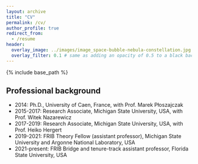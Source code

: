```yaml
---
layout: archive
title: "CV"
permalink: /cv/
author_profile: true
redirect_from:
  - /resume
header:
  overlay_image: ../images/image_space-bubble-nebula-constellation.jpg
  overlay_filter: 0.1 # same as adding an opacity of 0.5 to a black background
---
```


{% include base_path %}


## Professional background

- 2014: Ph.D., University of Caen, France, with Prof. Marek P&#322;oszajczak
- 2015-2017: Research Associate, Michigan State University, USA, with Prof. Witek Nazarewicz
- 2017-2019: Research Associate, Michigan State University, USA, with Prof. Heiko Hergert
- 2019-2021: FRIB Theory Fellow (assistant professor), Michigan State University and Argonne National Laboratory, USA
- 2021-present: FRIB Bridge and tenure-track assistant professor, Florida State University, USA


